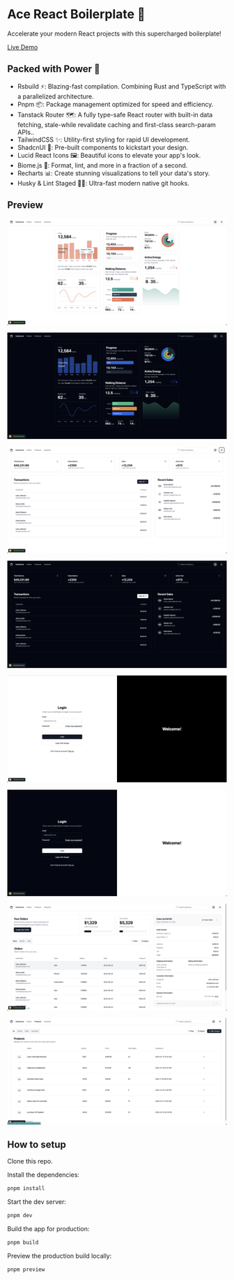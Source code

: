 # Ace React Boilerplate 🚀
Accelerate your modern React projects with this supercharged boilerplate! 

[Live Demo](https://ace-react-boilerplate.netlify.app/)

## Packed with Power 🔋

- Rsbuild ⚡: Blazing-fast compilation. Combining Rust and TypeScript with a parallelized architecture.
- Pnpm 📦: Package management optimized for speed and efficiency.
- Tanstack Router 🗺️: A fully type-safe React router with built-in data fetching, stale-while revalidate caching and first-class search-param APIs..
- TailwindCSS ✨: Utility-first styling for rapid UI development.
- ShadcnUI 🎨: Pre-built components to kickstart your design.
- Lucid React Icons 🖼️: Beautiful icons to elevate your app's look.
- Biome.js 🌳: Format, lint, and more in a fraction of a second.
- Recharts 📊: Create stunning visualizations to tell your data's story.
- Husky & Lint Staged 👮‍♂️: Ultra-fast modern native git hooks.


## Preview

![1](./public/github/chart-1.png)

![1](./public/github/chart-2.png)

![1](./public/github/dashboard-1.png)

![1](./public/github/dashboard-2.png)

![1](./public/github/login-1.png)

![1](./public/github/login-2.png)

![1](./public/github/orders.png)

![1](./public/github/products.png)

## How to setup 

Clone this repo.

Install the dependencies:

```bash
pnpm install
```

Start the dev server:

```bash
pnpm dev
```

Build the app for production:

```bash
pnpm build
```

Preview the production build locally:

```bash
pnpm preview
```
